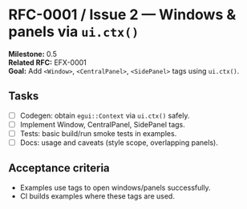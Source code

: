 # RFC-0001 / Issue 2 — Windows & panels via `ui.ctx()`

**Milestone:** 0.5  
**Related RFC:** EFX-0001  
**Goal:** Add `<Window>`, `<CentralPanel>`, `<SidePanel>` tags using `ui.ctx()`.

## Tasks
- [ ] Codegen: obtain `egui::Context` via `ui.ctx()` safely.
- [ ] Implement Window, CentralPanel, SidePanel tags.
- [ ] Tests: basic build/run smoke tests in examples.
- [ ] Docs: usage and caveats (style scope, overlapping panels).

## Acceptance criteria
- Examples use tags to open windows/panels successfully.
- CI builds examples where these tags are used.
